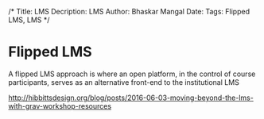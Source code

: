 /*
Title: LMS
Decription: LMS
Author: Bhaskar Mangal
Date: 
Tags: Flipped LMS, LMS
*/


# Flipped LMS

A flipped LMS approach is where an open platform, in the control of course participants, serves as an alternative front-end to the institutional LMS

http://hibbittsdesign.org/blog/posts/2016-06-03-moving-beyond-the-lms-with-grav-workshop-resources
